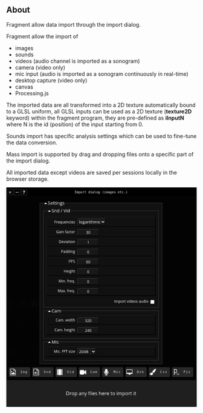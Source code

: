 ## About

Fragment allow data import through the import dialog.

Fragment allow the import of

- images
- sounds
- videos (audio channel is imported as a sonogram)
- camera (video only)
- mic input (audio is imported as a sonogram continuously in real-time)
- desktop capture (video only)
- canvas
- Processing.js

The imported data are all transformed into a 2D texture automatically bound to a GLSL uniform, all GLSL inputs can be used as a 2D texture (**texture2D** keyword) within the fragment program, they are pre-defined as **iInputN** where N is the id (position) of the input starting from 0.

Sounds import has specific analysis settings which can be used to fine-tune the data conversion.

Mass import is supported by drag and dropping files onto a specific part of the import dialog.

All imported data except videos are saved per sessions locally in the browser storage.

![Fragment import dialog](images/import_dialog.png)